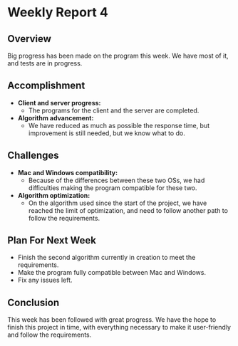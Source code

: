 # Weekly Report 4

## Overview

Big progress has been made on the program this week. We have most of it, and tests are in progress.

## Accomplishment

- **Client and server progress:**
    - The programs for the client and the server are completed.
- **Algorithm advancement:**
    - We have reduced as much as possible the response time, but improvement is still needed, but we know what to do.

## Challenges

- **Mac and Windows compatibility:**
    - Because of the differences between these two OSs, we had difficulties making the program compatible for these two.
- **Algorithm optimization:**
    - On the algorithm used since the start of the project, we have reached the limit of optimization, and need to follow another path to follow the requirements.

## Plan For Next Week

- Finish the second algorithm currently in creation to meet the requirements.
- Make the program fully compatible between Mac and Windows.
- Fix any issues left.

## Conclusion

This week has been followed with great progress. We have the hope to finish this project in time, with everything necessary to make it user-friendly and follow the requirements.
